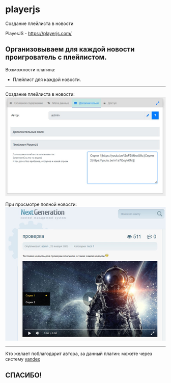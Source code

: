 # playerjs
 Создание плейлиста в новости

PlayerJS - https://playerjs.com/

Организовываем для каждой новости проигрователь с плейлистом.
-------------------

Возможности плагина:
- Плейлист для каждой новости.

-------------------

Создание плейлиста в новости:
![](https://github.com/KachalkinGeorg/playerjs/blob/main/Screenshot_1.jpg?raw=true)

При просмотре полной новости:
![](https://github.com/KachalkinGeorg/playerjs/blob/main/Screenshot_2.jpg?raw=true)

-------------------
Кто желает поблагодарит автора, за данный плагин:
можете через систему [yandex](https://yoomoney.ru/to/4100116753512518)

СПАСИБО!
-------------------